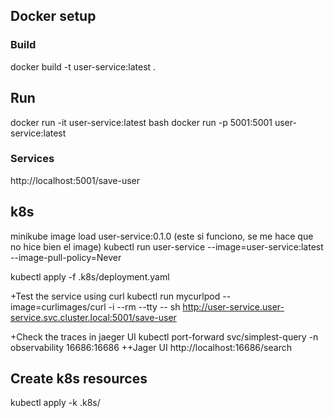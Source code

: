 ## Docker setup

### Build
docker build -t user-service:latest . 

## Run
docker run  -it user-service:latest  bash
docker run -p 5001:5001 user-service:latest

### Services
http://localhost:5001/save-user

## k8s
minikube image load user-service:0.1.0
(este si funciono, se me hace que no hice bien el image)
kubectl run user-service --image=user-service:latest --image-pull-policy=Never

kubectl apply -f .k8s/deployment.yaml

+Test the service using curl
kubectl run mycurlpod --image=curlimages/curl -i --rm --tty -- sh 
http://user-service.user-service.svc.cluster.local:5001/save-user

+Check the traces in jaeger UI
kubectl port-forward svc/simplest-query -n observability 16686:16686
++Jager UI
http://localhost:16686/search 


## Create k8s resources
kubectl apply -k .k8s/